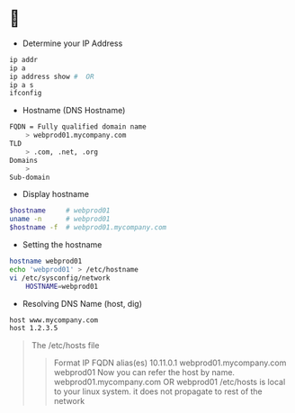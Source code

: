 # 🐧

- Determine your IP Address

```bash
ip addr
ip a
ip address show #  OR
ip a s
ifconfig
```

- Hostname (DNS Hostname)
```bash
FQDN = Fully qualified domain name
    > webprod01.mycompany.com
TLD
    > .com, .net, .org
Domains
    >
Sub-domain
```

- Display hostname

```bash
$hostname     # webprod01
uname -n      # webprod01
$hostname -f  # webprod01.mycompany.com
```

- Setting the hostname

```bash
hostname webprod01
echo 'webprod01' > /etc/hostname
vi /etc/sysconfig/network
    HOSTNAME=webprod01
```

- Resolving DNS Name (host, dig)
```bash
host www.mycompany.com
host 1.2.3.5
```
> The /etc/hosts file
>> Format
      IP FQDN alias(es)
      10.11.0.1 webprod01.mycompany.com webprod01
>> Now you can refer the host by name.
      webprod01.mycompany.com OR webprod01
>> /etc/hosts is local to your linux system. it does not propagate to rest of the network